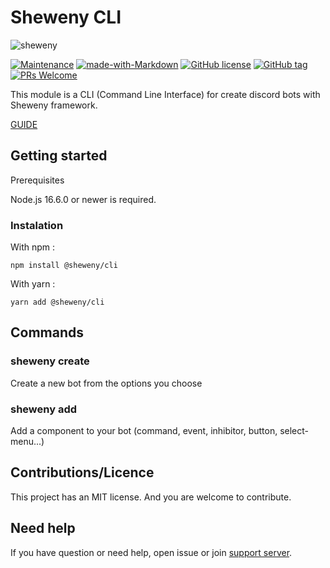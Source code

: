 # Sheweny CLI

![sheweny](https://cdn.discordapp.com/attachments/881988260925153322/882027519753224244/sheweny_baniere.png)

[![Maintenance](https://img.shields.io/badge/Maintained%3F-yes-green.svg)](https://github.com/Sheweny/cli)
[![made-with-Markdown](https://img.shields.io/badge/Made%20with-Typescript-1f425f.svg)](http://commonmark.org)
[![GitHub license](https://img.shields.io/github/license/Naereen/StrapDown.js.svg)](https://github.com/Sheweny/master/LICENSE)
[![GitHub tag](https://img.shields.io/github/tag/Sheweny/cli.svg)](https://github.com/Sheweny/cli/tags/)
[![PRs Welcome](https://img.shields.io/badge/PRs-welcome-brightgreen.svg?style=flat-square)](http://makeapullrequest.com)

This module is a CLI (Command Line Interface) for create discord bots with Sheweny framework.

[GUIDE](https://sheweny.js.org/guide/cli/Usage.html)

## Getting started

Prerequisites

Node.js 16.6.0 or newer is required.

### Instalation

With npm :

```sh-session
npm install @sheweny/cli
```

With yarn :

```sh-session
yarn add @sheweny/cli
```

## Commands

### sheweny create

Create a new bot from the options you choose

### sheweny add

Add a component to your bot (command, event, inhibitor, button, select-menu...)

## Contributions/Licence

This project has an MIT license. And you are welcome to contribute.

## Need help

If you have question or need help, open issue or join [support server](https://discord.gg/qgd85nEf5a).
